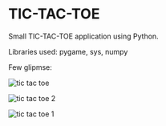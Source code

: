 # TIC-TAC-TOE

Small TIC-TAC-TOE application using Python.

Libraries used: pygame, sys, numpy

Few glipmse: 

![tic tac toe](https://user-images.githubusercontent.com/76497487/146922186-a03a09cc-78cd-4a0b-bd38-c2da2bf64bd0.png)

![tic tac toe 2](https://user-images.githubusercontent.com/76497487/146922196-3108ce39-7aa4-41d4-a71b-b1a2a8043b0d.png)

![tic tac toe 1 ](https://user-images.githubusercontent.com/76497487/146922211-4f7a67fc-c8f7-4710-a5c6-63f348665972.png)
